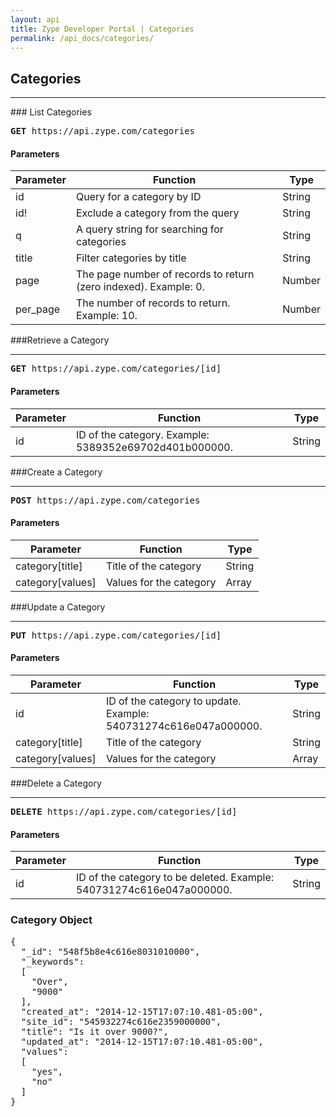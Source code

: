 ```yaml
---
layout: api
title: Zype Developer Portal | Categories
permalink: /api_docs/categories/
---
```


## Categories
<hr />
### List Categories
<pre>
<b>GET</b> https://api.zype.com/categories
</pre>

#### Parameters

Parameter | Function | Type
--------- | -------- | ----
id        | Query for a category by ID | String
id!       | Exclude a category from the query | String
q         | A query string for searching for categories | String
title     | Filter categories by title | String
page | The page number of records to return (zero indexed). Example: 0. | Number
per_page | The number of records to return. Example: 10. | Number

###Retrieve a Category
<hr>
<pre><b>GET</b> https://api.zype.com/categories/[id]
</pre>

#### Parameters

Parameter | Function | Type
--------- | -------- | ----
id        | ID of the category. Example: 5389352e69702d401b000000. | String

###Create a Category
<hr>
<pre><b>POST</b> https://api.zype.com/categories
</pre>

#### Parameters

Parameter | Function | Type
--------- | -------- | ----
category[title] | Title of the category | String
category[values] | Values for the category | Array

###Update a Category
<hr>
<pre><b>PUT</b> https://api.zype.com/categories/[id]</pre>

#### Parameters

Parameter | Function | Type
--------- | -------- | ----
id | ID of the category to update. Example: 540731274c616e047a000000. | String
category[title] | Title of the category | String
category[values] | Values for the category | Array

###Delete a Category
<hr>
<pre><b>DELETE</b> https://api.zype.com/categories/[id]
</pre>

#### Parameters

Parameter | Function | Type
--------- | -------- | ----
id | ID of the category to be deleted. Example: 540731274c616e047a000000. | String

### Category Object

<pre>
{
  "_id": "548f5b8e4c616e8031010000",
  "_keywords":
  [
    "Over",
    "9000"
  ],
  "created_at": "2014-12-15T17:07:10.481-05:00",
  "site_id": "545932274c616e2359000000",
  "title": "Is it over 9000?",
  "updated_at": "2014-12-15T17:07:10.481-05:00",
  "values":
  [
    "yes",
    "no"
  ]
}
</pre>